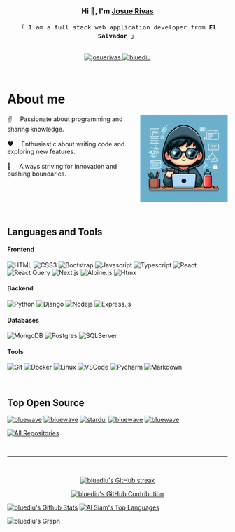 <!-- Intro  -->
<h3 align="center">
    Hi 👋, I'm
      <b><a target="_blank" href="https://josuerivas-porfolio.vercel.app/">Josue Rivas</a></b>
    </samp>
</h3>

<p align="center"> 
  <samp>
    「 I am a full stack web application developer from <b>El Salvador</b> 」
    <br>
    <br>
  </samp>
</p>

<p align="center">
 <a href="https://josuerivas-porfolio.vercel.app/" target="blank">
  <img src="https://img.shields.io/badge/Website-DC143C?style=for-the-badge&logo=medium&logoColor=white" alt="josuerivas" />
 </a>
 <a href="https://www.linkedin.com/public-profile/settings?trk=d_flagship3_profile_self_view_public_profile" target="_blank">
  <img src="https://img.shields.io/badge/LinkedIn-0077B5?style=for-the-badge&logo=linkedin&logoColor=white" alt="bluediu"/>
 </a>
</p>
<br />

<!-- About Section -->

# About me

<p>
 <img align="right" width="200" height="200" src="/assets/programmer.jpg" alt="Coding gif" />
  
 ✌️&emsp; Passionate about programming and sharing knowledge.<br/><br/>
 ❤️&emsp; Enthusiastic about writing code and exploring new features.<br/><br/>
 🚀&emsp; Always striving for innovation and pushing boundaries.<br/><br/>
</p>
<br/>
<br/>
<br/>

## Languages and Tools

#### Frontend

<!-- ![Redux](https://img.shields.io/badge/Redux-593D88?style=for-the-badge&logo=redux&logoColor=white) -->
<!-- ![SASS Badge](https://img.shields.io/badge/Sass-CC6699?style=for-the-badge&logo=sass&logoColor=white) -->
<!-- ![Tailwind](https://img.shields.io/badge/Tailwind_CSS-092749?style=for-the-badge&logo=tailwindcss&logoColor=06B6D4&labelColor=000000) -->

![HTML](https://img.shields.io/badge/HTML5-E34F26?style=for-the-badge&logo=html5&logoColor=white)
![CSS3](https://img.shields.io/badge/CSS3-1572B6?style=for-the-badge&logo=css3&logoColor=white)
![Bootstrap](https://img.shields.io/badge/Bootstrap-563D7C?style=for-the-badge&logo=bootstrap&logoColor=white)
![Javascript](https://img.shields.io/badge/Javascript-F0DB4F?style=for-the-badge&labelColor=black&logo=javascript&logoColor=F0DB4F)
![Typescript](https://img.shields.io/badge/Typescript-007acc?style=for-the-badge&labelColor=black&logo=typescript&logoColor=007acc)
![React](https://img.shields.io/badge/-React-61DBFB?style=for-the-badge&labelColor=black&logo=react&logoColor=61DBFB)
![React Query](https://img.shields.io/badge/-React_Query-FF4154?style=for-the-badge&logo=react%20query&logoColor=white)
![Next.js](https://img.shields.io/badge/next.js-000000?style=for-the-badge&logo=nextdotjs&logoColor=white)
![Alpine.js](https://img.shields.io/badge/Alpine.js-8BC0D0?style=for-the-badge&labelColor=black&logo=alpine.js&logoColor=8BC0D0)
![Htmx](https://img.shields.io/badge/htmx-E34F26?style=for-the-badge&labelColor=black&logo=htmx&logoColor=E34F26)

#### Backend

![Python](https://img.shields.io/badge/Python-3776AB?style=for-the-badge&labelColor=black&logo=python&logoColor=3776AB)
![Django](https://img.shields.io/badge/Django-092E20?style=for-the-badge&labelColor=black&logo=django&logoColor=white)
![Nodejs](https://img.shields.io/badge/Nodejs-3C873A?style=for-the-badge&labelColor=black&logo=node.js&logoColor=3C873A)
![Express.js](https://img.shields.io/badge/Express.js-000000?style=for-the-badge&logo=express&logoColor=white)

#### Databases

![MongoDB](https://img.shields.io/badge/MongoDB-4EA94B?style=for-the-badge&logo=mongodb&logoColor=white)
![Postgres](https://img.shields.io/badge/PostgreSQL-336791?style=for-the-badge&labelColor=black&logo=postgresql&logoColor=336791)
![SQLServer](https://img.shields.io/badge/SQL%20Server-CC2927?style=for-the-badge&labelColor=black&logo=microsoft-sql-server&logoColor=CC2927)

#### Tools

![Git](https://img.shields.io/badge/Git-F05032?style=for-the-badge&logo=git&logoColor=white)
![Docker](https://img.shields.io/badge/Docker-2496ED?style=for-the-badge&labelColor=black&logo=docker&logoColor=2496ED)
![Linux](https://img.shields.io/badge/Linux-FCC624?style=for-the-badge&labelColor=white&logo=linux&logoColor=000)
![VSCode](https://img.shields.io/badge/Visual_Studio-0078d7?style=for-the-badge&logo=visual%20studio&logoColor=white)
![Pycharm](https://img.shields.io/badge/PyCharm-000000?style=for-the-badge&labelColor=green&logo=pycharm&logoColor=000000)
![Markdown](https://img.shields.io/badge/Markdown-000000?style=for-the-badge&logo=markdown&logoColor=white)

<br/>

## Top Open Source

[![bluewave](https://github-readme-stats.vercel.app/api/pin/?username=bluediu&repo=bluewave&border_color=7F3FBF&bg_color=0D1117&title_color=C9D1D9&text_color=8B949E&icon_color=7F3FBF)](https://github.com/bluediu/bluewave)
[![bluewave](https://github-readme-stats.vercel.app/api/pin/?username=bluediu&repo=bluewave-backend&border_color=7F3FBF&bg_color=0D1117&title_color=C9D1D9&text_color=8B949E&icon_color=7F3FBF)](https://github.com/bluediu/bluewave-backend)
[![stardui](https://github-readme-stats.vercel.app/api/pin/?username=bluediu&repo=stardiu&border_color=7F3FBF&bg_color=0D1117&title_color=C9D1D9&text_color=8B949E&icon_color=7F3FBF)](https://github.com/bluediu/stardiu)
[![bluewave](https://github-readme-stats.vercel.app/api/pin/?username=bluediu&repo=react-advanced&border_color=7F3FBF&bg_color=0D1117&title_color=C9D1D9&text_color=8B949E&icon_color=7F3FBF)](https://github.com/bluediu/react-advanced)
[![bluewave](https://github-readme-stats.vercel.app/api/pin/?username=bluediu&repo=fake-store-app&border_color=7F3FBF&bg_color=0D1117&title_color=C9D1D9&text_color=8B949E&icon_color=7F3FBF)](https://github.com/bluediu/fake-store-app)

<p align="left">
  <a href="https://github.com/bluediu?tab=repositories" target="_blank"><img alt="All Repositories" title="All Repositories" src="https://img.shields.io/badge/-All%20Repos-2962FF?style=for-the-badge&logo=koding&logoColor=white"/></a>
</p>

<br/>
<hr/>
<br/>

<p align="center">
  <a href="https://github.com/bluediu">
    <img src="https://github-readme-streak-stats.herokuapp.com/?user=bluediu&theme=radical&border=7F3FBF&background=0D1117" alt="bluediu's GitHub streak"/>
  </a>
</p>

<p align="center">
  <a href="https://github.com/bluediu">
    <img src="https://github-profile-summary-cards.vercel.app/api/cards/profile-details?username=bluediu&theme=radical" alt="bluediu's GitHub Contribution"/>
  </a>
</p>

<a> 
  <a href="https://github.com/bluediu"><img alt="bluediu's Github Stats" src="https://denvercoder1-github-readme-stats.vercel.app/api?username=bluediu&show_icons=true&count_private=true&theme=react&border_color=7F3FBF&bg_color=0D1117&title_color=F85D7F&icon_color=F8D866" height="192px" width="49.5%"/></a>
  <a href="https://github.com/bluediu"><img alt="Al Siam's Top Languages" src="https://denvercoder1-github-readme-stats.vercel.app/api/top-langs/?username=bluediu&langs_count=8&layout=compact&theme=react&border_color=7F3FBF&bg_color=0D1117&title_color=F85D7F&icon_color=F8D866" height="192px" width="49.5%"/></a>
  <br/>
</a>

![bluediu's Graph](https://github-readme-activity-graph.vercel.app/graph?username=bluediu&custom_title=Bluediu%20GitHub%20Activity%20Graph&bg_color=0D1117&color=7F3FBF&line=7F3FBF&point=7F3FBF&area_color=FFFFFF&title_color=FFFFFF&area=true)
